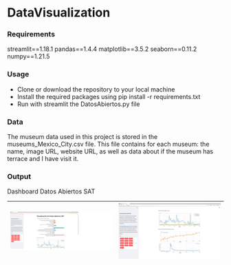 # DataVisualization

### Requirements
streamlit==1.18.1
pandas==1.4.4
matplotlib==3.5.2
seaborn==0.11.2
numpy==1.21.5

### Usage
- Clone or download the repository to your local machine
- Install the required packages using pip install -r requirements.txt
- Run with streamlit the DatosAbiertos.py file

### Data
The museum data used in this project is stored in the museums_Mexico_City.csv file. This file contains for each museum: the name, image URL, website URL, as well as data about if the museum has terrace and I have visit it.

### Output
Dashboard Datos Abiertos SAT


|<img src="images/image1.jpg">|<img src="images/image2.jpg">|
|-----------------------------|------------------|

